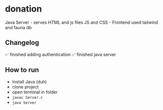 # donation
Java Server - serves HTML and js files
JS and CSS - Frontend
used tailwind and fauna db

## Changelog
✅ finished adding authentication
✅ finished java server


## How to run
- Install Java (duh)
- clone project
- open terminal in folder
- `javac Server.c`
- `java Server`

